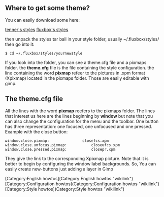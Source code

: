 Where to get some theme?
------------------------

You can easily download some here:

[tenner's styles](http://www.tenr.de/styles/) [fluxbox's
styles](http://old.fluxbox.org/download/themes/)

then unpack the styles tar ball in your style folder, usually
\~/.fluxbox/styles/ then go into it:

`$ cd ~/.fluxbox/styles/yournewstyle`

If you look into the folder, you can see a theme.cfg file and a pixmaps
folder. the **theme.cfg** file is the file containing the style
configuration. the line containing the word **pixmap** refeer to the
pictures in .xpm format (Xpixmap) located in the pixmaps folder. Those
are easily editable with gimp.

The theme.cfg file
------------------

All the lines with the word **pixmap** reefers to the pixmaps folder.
The lines that interest us here are the lines beginning by **window**
but note that you can also change the configuration for the menu and the
toolbar. One button has three representation: one focused, one unfocused
and one pressed. Example with the close button:

`window.close.pixmap:               closefcs.xpm`\
`window.close.unfocus.pixmap:           closeufcs.xpm`\
`window.close.pressed.pixmap:           closepr.xpm`

They give the link to the corresponding Xpixmap picture. Note that it is
better to begin by configuring the window label backgrounds. So, You can
easily create new-buttons just adding a layer in Gimp

[Category:English howtos](Category:English howtos "wikilink")
[Category:Configuration
howtos](Category:Configuration howtos "wikilink") [Category:Style
howtos](Category:Style howtos "wikilink")
